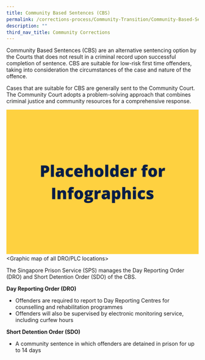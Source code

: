 ```yaml
---
title: Community Based Sentences (CBS)
permalink: /corrections-process/Community-Transition/Community-Based-Sentences
description: ""
third_nav_title: Community Corrections
---
```

Community Based Sentences (CBS) are an alternative sentencing option by the Courts that does not result in a criminal record upon successful completion of sentence. CBS are suitable for low-risk first time offenders, taking into consideration the circumstances of the case and nature of the offence.

Cases that are suitable for CBS are generally sent to the Community Court. The Community Court adopts a problem-solving approach that combines criminal justice and community resources for a comprehensive response. 

![](/images/Placeholder%20for%20Info.jpg)
<Graphic map of all DRO/PLC locations>

The Singapore Prison Service (SPS) manages the Day Reporting Order (DRO) and Short Detention Order (SDO) of the CBS. 

**Day Reporting Order (DRO)**
* Offenders are required to report to Day Reporting Centres for counselling and rehabilitation programmes
* Offenders will also be supervised by electronic monitoring service, including curfew hours

**Short Detention Order (SDO)**
* A community sentence in which offenders are detained in prison for up to 14 days